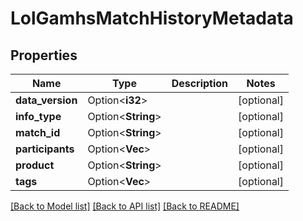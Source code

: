 # LolGamhsMatchHistoryMetadata

## Properties

Name | Type | Description | Notes
------------ | ------------- | ------------- | -------------
**data_version** | Option<**i32**> |  | [optional]
**info_type** | Option<**String**> |  | [optional]
**match_id** | Option<**String**> |  | [optional]
**participants** | Option<**Vec<String>**> |  | [optional]
**product** | Option<**String**> |  | [optional]
**tags** | Option<**Vec<String>**> |  | [optional]

[[Back to Model list]](../README.md#documentation-for-models) [[Back to API list]](../README.md#documentation-for-api-endpoints) [[Back to README]](../README.md)


